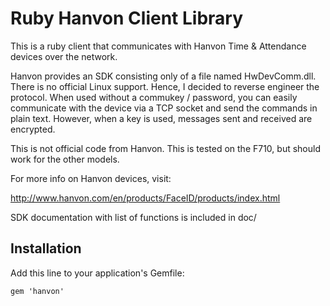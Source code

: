 # Ruby Hanvon Client Library

This is a ruby client that communicates with Hanvon Time & Attendance devices over the network.

Hanvon provides an SDK consisting only  of a file named HwDevComm.dll. There is no official Linux support. Hence, I decided to reverse engineer the protocol. When used without a commukey / password, you can easily communicate with the device via a TCP socket and send the commands in plain text. However, when a key is used, messages sent and received are encrypted.

This is not official code from Hanvon. This is tested on the F710, but should work for the other models.

For more info on Hanvon devices, visit:

http://www.hanvon.com/en/products/FaceID/products/index.html

SDK documentation with list of functions is included in doc/

## Installation

Add this line to your application's Gemfile:

    gem 'hanvon'
